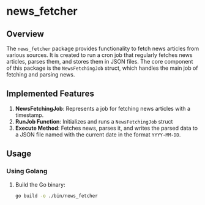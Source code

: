 # news_fetcher

## Overview

The `news_fetcher` package provides functionality to fetch news articles from various sources. 
It is created to run a cron job that regularly fetches news articles, parses them, and stores them in JSON files.
The core component of this package is the `NewsFetchingJob` struct, 
which handles the main job of fetching and parsing news.

## Implemented Features

1. **NewsFetchingJob**: Represents a job for fetching news articles with a timestamp.
2. **RunJob Function**: Initializes and runs a `NewsFetchingJob` struct
3. **Execute Method**: Fetches news, parses it, and writes the parsed data to a JSON file named with the
current date in the format `YYYY-MM-DD`.

## Usage

### Using Golang

1. Build the Go binary:
   ```sh
   go build -o ./bin/news_fetcher
